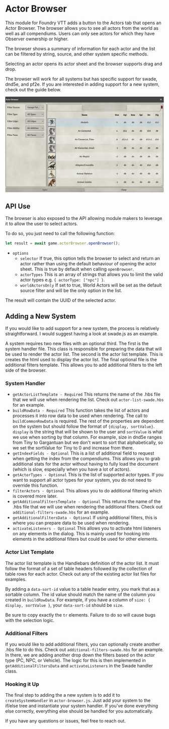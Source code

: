 # Actor Browser

This module for Foundry VTT adds a button to the Actors tab that opens an Actor Browser. The browser allows you to see all actors from the world as well as all compendiums. Users can only see actors for which they have Observer ownership or higher.

The browser shows a summary of information for each actor and the list can be filtered by string, source, and other system specific methods.

Selecting an actor opens its actor sheet and the browser supports drag and drop.

The browser will work for all systems but has specific support for swade, dnd5e, and pf2e. If you are interested in adding support for a new system, check out the guide below.

<img src="https://github.com/ddbrown30/actor-browser/blob/main/actor_browser.webp" width="700">

## API Use

The browser is also exposed to the API allowing module makers to leverage it to allow the user to select actors.

To do so, you just need to call the following function:

```js
let result = await game.actorBrowser.openBrowser();
```
* `options`
  * `selector` If true, this option tells the browser to select and return an actor rather than using the default behaviour of opening the actor sheet. This is true by default when calling `openBrowser`.
  * `actorTypes` This is an array of strings that allows you to limit the valid actor types e.g. `{ actorType: ["npc"] }`.
  * `worldActorsOnly` If set to true, World Actors will be set as the default source filter and will be the only option in the list.

The result will contain the UUID of the selected actor.

## Adding a New System

If you would like to add support for a new system, the process is relatively straightforward. I would suggest having a look at swade.js as an example.

A system requires two new files with an optional third. The first is the system handler file. This class is responsible for preparing the data that will be used to render the actor list. The second is the actor list template. This is creates the html used to display the actor list. The final optional file is the additional filters template. This allows you to add additional filters to the left side of the browser.

### System Handler

- `getActorListTemplate - Required` This returns the name of the .hbs file that we will use when rendering the list. Check out `actor-list-swade.hbs` for an example.
- `buildRowData - Required` This function takes the list of actors and processes it into row data to be used when rendering. The call to `buildCommonRowData` is required. The rest of the properties are dependent on the system but should follow the format of `{display, sortValue}`. `display` is the string that will be shown to the user and `sortValue` is what we use when sorting by that column. For example, size in dnd5e ranges from Tiny to Gargantuan but we don't want to sort that alphabetically, so we set the sortValue for Tiny to 0 and increase from there.
- `getIndexFields - Optional` This is a list of additional field to request when getting the index from the compendiums. This allows you to grab additional stats for the actor without having to fully load the document (which is slow, especially when you have a lot of actors).
- `getActorTypes - Optional` This is the list of supported actor types. If you want to support all actor types for your system, you do not need to override this function.
- `filterActors - Optional` This allows you to do additional filtering which is covered more later.
- `getAdditionalFiltersTemplate - Optional` This returns the name of the .hbs file that we will use when rendering the additional filters. Check out `additional-filters-swade.hbs` for an example.
- `getAdditionalFiltersData - Optional` If using additional filters, this is where you can prepare data to be used when rendering.
- `activateListeners - Optional` This allows you to activate html listeners on any elements in the dialog. This is mainly used for hooking into elements in the additional filters but could be used for other elements.

### Actor List Template

The actor list template is the Handlebars definition of the actor list. It must follow the format of a set of table headers followed by the collection of table rows for each actor. Check out any of the existing actor list files for examples.

By adding a `data-sort-id` value to a table header entry, you mark that as a sortable column. The id value should match the name of the column you created in `buildRowData`. For example, if you have a column of `size: { display, sortValue }`, your `data-sort-id` should be `size`.

Be sure to copy exactly the `tr` elements. Failure to do so will cause bugs with the selection logic.

### Additional Filters

If you would like to add additional filters, you can optionally create another .hbs file to do this. Check out `additional-filters-swade.hbs` for an example. In there, we are adding another drop down the filters based on the actor type (PC, NPC, or Vehicle). The logic for this is then implemented in `getAdditionalFiltersData` and `activateListeners` in the Swade handler class.

### Hooking it Up

The final step to adding the a new system is to add it to `createSystemHandler` in `actor-browser.js`. Just add your system to the if/else tree and instantiate your system handler. If you've done everything else correctly, everything else should be handled for you automatically.

If you have any questions or issues, feel free to reach out.
